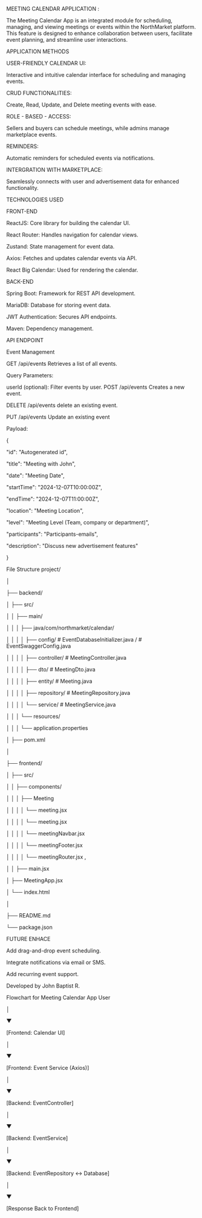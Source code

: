 MEETING CALENDAR APPLICATION :

The Meeting Calendar App is an integrated module for scheduling, managing, and viewing meetings or events within the NorthMarket platform. This feature is designed to enhance collaboration between users, facilitate event planning, and streamline user interactions.

APPLICATION METHODS

USER-FRIENDLY CALENDAR UI:

Interactive and intuitive calendar interface for scheduling and managing events.

CRUD FUNCTIONALITIES:

Create, Read, Update, and Delete meeting events with ease.

ROLE - BASED - ACCESS:

Sellers and buyers can schedule meetings, while admins manage marketplace events.

REMINDERS:

Automatic reminders for scheduled events via notifications.

INTERGRATION WITH MARKETPLACE:

Seamlessly connects with user and advertisement data for enhanced functionality.

TECHNOLOGIES USED

FRONT-END

ReactJS: Core library for building the calendar UI.

React Router: Handles navigation for calendar views.

Zustand: State management for event data.

Axios: Fetches and updates calendar events via API.

React Big Calendar: Used for rendering the calendar.

BACK-END

Spring Boot: Framework for REST API development.

MariaDB: Database for storing event data.

JWT Authentication: Secures API endpoints.

Maven: Dependency management.

API ENDPOINT

Event Management

GET /api/events
Retrieves a list of all events.

Query Parameters:

userId (optional): Filter events by user.
POST /api/events
Creates a new event.

DELETE /api/events
delete an existing event.

PUT /api/events
Update an existing event

Payload:

{

"id": "Autogenerated id",

"title": "Meeting with John",

"date": "Meeting Date",

"startTime": "2024-12-07T10:00:00Z",

"endTime": "2024-12-07T11:00:00Z",

"location": "Meeting Location",

"level": "Meeting Level (Team, company or department)",

"participants": "Participants-emails",

"description": "Discuss new advertisement features"

}

File Structure
project/

│

├── backend/

│ ├── src/

│ │ ├── main/

│ │ │ ├── java/com/northmarket/calendar/

│ │ │ │ ├── config/ # EventDatabaseInitializer.java
                  / # EventSwaggerConfig.java

│ │ │ │ ├── controller/ # MeetingController.java

│ │ │ │ ├── dto/ # MeetingDto.java

│ │ │ │ ├── entity/ # Meeting.java

│ │ │ │ ├── repository/ # MeetingRepository.java

│ │ │ │ └── service/ # MeetingService.java

│ │ │ └── resources/

│ │ │ └── application.properties

│ ├── pom.xml

│

├── frontend/

│ ├── src/

│ │ ├── components/

│ │ │ ├── Meeting

│ │ │ │ └── meeting.jsx

│ │ │ │ └── meeting.jsx

│ │ │ │ └── meetingNavbar.jsx

│ │ │ │ └── meetingFooter.jsx

│ │ │ │ └── meetingRouter.jsx ,

│ │ ├── main.jsx

│ ├── MeetingApp.jsx

│ └── index.html

│

├── README.md

└── package.json

FUTURE ENHACE

Add drag-and-drop event scheduling.

Integrate notifications via email or SMS.

Add recurring event support.

Developed by John Baptist R.

Flowchart for Meeting Calendar App
User

│

▼

[Frontend: Calendar UI]

│

▼

[Frontend: Event Service (Axios)]

│

▼

[Backend: EventController]

│

▼

[Backend: EventService]

│

▼

[Backend: EventRepository ↔ Database]

│

▼

[Response Back to Frontend]
